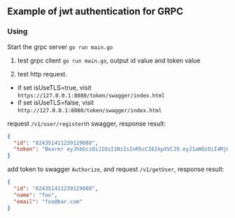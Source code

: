 ## Example of jwt authentication for GRPC

### Using

Start the grpc server `go run main.go`

1. test grpc client `go run main.go`, output id value and token value

2. test http request. 

- if set isUseTLS=true, visit `https://127.0.0.1:8080/token/swagger/index.html`
- if set isUseTLS=false, visit `http://127.0.0.1:8080/token/swagger/index.html`

request `/v1/user/register`in swagger, response result:

```json
{
  "id": "824351411239129088",
  "token": "Bearer eyJhbGciOiJIUzI1NiIsInR5cCI6IkpXVCJ9.eyJ1aWQiOiI4MjQzNTE0MTEyMzkxMjkwODgiLCJyb2xlIjoiIiwiZXhwIjoxNjYxMTYxODQ3fQ.wdxs41PSKgvLBMrdCYCrjTIua6ffQY7oBWSpdh4HIfY"
}
```

add token to swagger `Authorize`, and request `/v1/getUser`, response result:

```json
{
  "id": "824351411239129088",
  "name": "foo",
  "email": "foo@bar.com"
}
```

